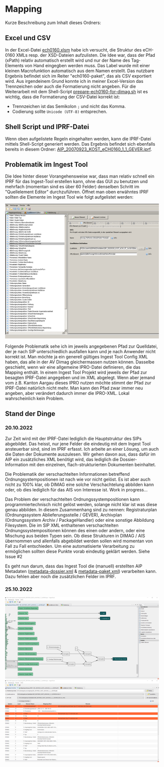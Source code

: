 # Mapping

Kurze Beschreibung zum Inhalt dieses Ordners:

## Excel und CSV

In der Excel-Datei [ech0160.xlsm](./ech0160.xlsm) habe ich versucht, die Struktur des eCH-0160 XMLs resp. der XSD-Dateien aufzulisten. Die Idee war, dass der Pfad (xPath) relativ automatisch erstellt wird und nur der Name des Tag-Elements von Hand eingegben werden muss. Das Label wurde mit einer kleinen Macrofunktion automatisch aus dem Namen erstellt. Das nutzbare Ergebnis befindet sich im Reiter "ech0160-paket", das als CSV exportiert wird. Aus irgendeinem Grund konnte ich in meiner Excel-Version das Trennzeichen oder auch die Formatierung nicht angeben. Für die Weiterarbeit mit dem Shell-Script [prepare-ech0160-for-dimag.sh](./prepare-ech0160-for-dimag.sh) ist es wichtig, dass die Formatierung der CSV-Datei korrekt ist:

* Trennzeichen ist das Semikolon `;` und nicht das Komma.
* Codierung sollte `Unicode (UTF-8)` entsprechen.

## Shell Script und IPRF-Datei

Wenn oben aufgelistete Regeln eingehalten werden, kann die IPRF-Datei mittels Shell-Script generiert werden. Das Ergebnis befindet sich ebenfalls bereits in diesem Ordner: [AIP_20070923_KOST_eCH0160_1_1_GEVER.iprf](./AIP_20070923_KOST_eCH0160_1_1_GEVER.iprf).

## Problematik im Ingest Tool

Die Idee hinter dieser Vorangehensweise war, dass man relativ schnell ein IPRF für das Ingest-Tool erstellen kann, ohne das GUI zu benutzen und mehrfach (momentan sind es über 60 Felder) denselben Schritt im "Quellelement Editor" durchzuführen. Öffnet man oben erwähntes IPRF sollten die Elemente im Ingest Tool wie folgt aufgelistet werden:

![Ingest Tool: Quellelement Editor](../docs/images/ingest-tool-quellelement-editor.png)

Folgende Problematik sehe ich im jeweils angegebenen Pfad zur Quelldatei, der je nach SIP unterschiedlich ausfallen kann und je nach Anwender nicht korrekt ist. Man möchte ja ein generell gültiges Ingest Tool Config XML haben, das alle in der AV Dimag gleichermassen nutzen können. Dasselbe geschieht, wenn wir eine allgemeine IPRO-Datei definieren, die das Mapping enthält. In einem Ingest Tool Projekt wird jeweils der Pfad zur besagten IPRF-Datei angegeben und im XML abgelegt. Wenn aber jemand vom z.B. Kanton Aargau dieses IPRO nutzen möchte stimmt der Pfad zur IPRF-Datei natürlich nicht mehr. Man kann den Pfad zwar immer neu angeben, aber verändert dadurch immer die IPRO-XML. Lokal wahrscheinlich kein Problem.

## Stand der Dinge 

### 20.10.2022

Zur Zeit wird mit der IPRF-Datei lediglich die Hauptstruktur des SIPs abgebildet. Das heisst, nur jene Felder die eindeutig mit dem Ingest Tool ansteuerbar sind, sind im IPRF erfasst. Ich arbeite an einer Lösung, um auch die Daten der Dokumente auszulesen. Wir gehen davon aus, dass dafür im AIP ein zusätzliches XML benötigt wird, das lediglich die Dossier-Information mit den einzelnen, flach-strukturierten Dokumenten beinhaltet.

Die Problematik der verschachtelten Informationen betreffend Ordnungsystempositionen ist nach wie vor nicht gelöst. Es ist aber auch nicht zu 100% klar, ob DIMAG eine solche Verschachtelung abbilden kann oder, ob dies lediglich für das AIS von Interesse ist. Work in progress...

Das Problem der verschachtelten Ordnungssystempositionen kann programmiertechnisch nicht gelöst werden, solange nicht klar ist was diese genau abbilden. In diesem Zusammenhang sind zu nennen: Registraturplan (Ordnungssystem Ablieferungsstelle / GEVER), Archivplan (Ordnungssystem Archiv / PackageHandler) oder eine sonstige Abbildung Filesystem. Die im SIP XML enthaltenen verschachtelten Ordnungssystempositionen können des einen oder andern, oder eine Mischung aus beiden Typen sein. Ob diese Strukturen in DIMAG / AIS übernommen und allenfalls abgebildet werden sollen wird momentan von Fall zu Fall entschieden. Um eine automatisierte Verarbeitung zu ermöglichen sollten diese Punkte vorab eindeutig geklärt werden. Siehe Issue #2

Es geht nun darum, dass das Ingest Tool die (manuell) erstellten AIP Metadaten ([metadata-dossier.xml](../testdaten/AIP_20070923_KOST_eCH0160_1_1_GEVER/22.06.12/metadata-dossier.xml) & [metadata-paket.xml](../testdaten/AIP_20070923_KOST_eCH0160_1_1_GEVER/22.06.12/metadata-paket.xml)) verarbeiten kann. Dazu fehlen aber noch die zusätzlichen Felder im IPRF.

### 25.10.2022

![Mapping](../docs/images/ingest_tool_mapping_AIP_20070923_KOST_eCH0160_1_1_GEVER.png)
![Mapping Vorschau](../docs/images/ingest_tool_mapping_vorschau_AIP_20070923_KOST_eCH0160_1_1_GEVER.png)
